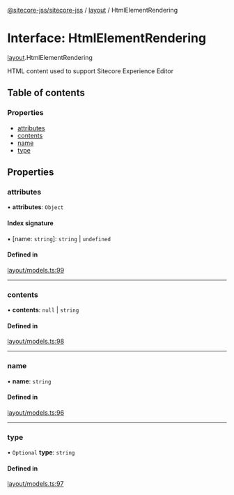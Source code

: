 [@sitecore-jss/sitecore-jss](../README.md) / [layout](../modules/layout.md) / HtmlElementRendering

# Interface: HtmlElementRendering

[layout](../modules/layout.md).HtmlElementRendering

HTML content used to support Sitecore Experience Editor

## Table of contents

### Properties

- [attributes](layout.HtmlElementRendering.md#attributes)
- [contents](layout.HtmlElementRendering.md#contents)
- [name](layout.HtmlElementRendering.md#name)
- [type](layout.HtmlElementRendering.md#type)

## Properties

### attributes

• **attributes**: `Object`

#### Index signature

▪ [name: `string`]: `string` \| `undefined`

#### Defined in

[layout/models.ts:99](https://github.com/Sitecore/jss/blob/25c4adcb9/packages/sitecore-jss/src/layout/models.ts#L99)

___

### contents

• **contents**: ``null`` \| `string`

#### Defined in

[layout/models.ts:98](https://github.com/Sitecore/jss/blob/25c4adcb9/packages/sitecore-jss/src/layout/models.ts#L98)

___

### name

• **name**: `string`

#### Defined in

[layout/models.ts:96](https://github.com/Sitecore/jss/blob/25c4adcb9/packages/sitecore-jss/src/layout/models.ts#L96)

___

### type

• `Optional` **type**: `string`

#### Defined in

[layout/models.ts:97](https://github.com/Sitecore/jss/blob/25c4adcb9/packages/sitecore-jss/src/layout/models.ts#L97)
